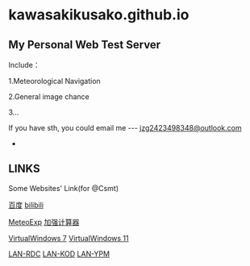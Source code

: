 # kawasakikusako.github.io
My Personal Web Test Server  
-
Include：

  1.Meteorological Navigation
  
  2.General image chance
  
  3...
  
  If you have sth, you could email me --- jzg2423498348@outlook.com

-
LINKS
-

Some Websites' Link(for @Csmt)

[百度](https://www.baidu.com)
[bilibili](https://www.bilibili.com)

[MeteoExp](https://kawasakikusako.github.io/GeneralWebEngine/explorer_files/meteo_exp/MeteoExplorer.html)
[加强计算器](http://tools-vue.zuoyebang.com/static/hy/tools-vue/calculator.html)

[VirtualWindows 7](https://win7simu.visnalize.com)
[VirtualWindows 11](https://win11.blueedge.me/)

[LAN-RDC](http://192.168.10.4:11000)
[LAN-KOD](http://192.168.10.4:8095)
[LAN-YPM](http://192.168.10.4:35861)
